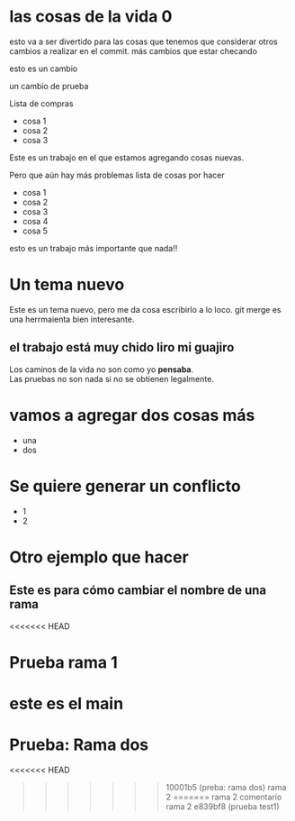 # las cosas de la vida 0
esto va a ser divertido
para las cosas que tenemos que considerar 
otros cambios a realizar en el commit. 
más cambios  que estar checando 

esto es un cambio

un cambio de prueba

Lista de compras
+ cosa 1
+ cosa 2
+ cosa 3

Este es un trabajo en el que estamos agregando cosas nuevas.

Pero que aún hay más problemas 
lista de cosas por hacer
+ cosa 1
+ cosa 2
+ cosa 3
+ cosa 4
+ cosa 5

esto es un trabajo más importante que nada!! 

# Un tema nuevo
Este es un tema nuevo, pero me da cosa escribirlo a lo loco.
git merge es una herrmaienta bien interesante. 

## el trabajo está muy chido liro mi guajiro
Los caminos de la vida no son como yo __pensaba__.  
Las pruebas no son nada si no se obtienen legalmente. 

# vamos a agregar dos cosas más 
+ una
+ dos

# Se quiere generar un conflicto 
+ 1
+ 2

# Otro ejemplo que hacer
## Este es para cómo cambiar el nombre de una rama

<<<<<<< HEAD
# Prueba rama 1
este es el main
=======
# Prueba: Rama dos 
<<<<<<< HEAD
>>>>>>> 10001b5 (preba: rama dos)
rama 2
=======
rama 2
comentario rama 2
>>>>>>> e839bf8 (prueba test1)
